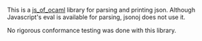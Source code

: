 This is a [js_of_ocaml](http://ocsigen.org/js_of_ocaml) library for
parsing and printing json.  Although Javascript's eval is available
for parsing, jsonoj does not use it.

No rigorous conformance testing was done with this library.